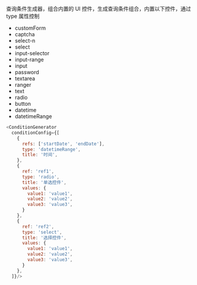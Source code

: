 查询条件生成器，组合内置的 UI 控件，生成查询条件组合，内置以下控件，通过 type 属性控制

- customForm
- captcha
- select-n
- select
- input-selector
- input-range
- input
- password
- textarea
- ranger
- text
- radio
- button
- datetime
- datetimeRange

```js
<ConditionGenerator
  conditionConfig={[
    {
      refs: ['startDate', 'endDate'],
      type: 'datetimeRange',
      title: '时间',
    },
    {
      ref: 'ref1',
      type: 'radio',
      title: '单选控件',
      values: {
        value1: 'value1',
        value2: 'value2',
        value3: 'value3',
      }
    },
    {
      ref: 'ref2',
      type: 'select',
      title: '选择控件',
      values: {
        value1: 'value1',
        value2: 'value2',
        value3: 'value3',
      }
    },
  ]}/>
```